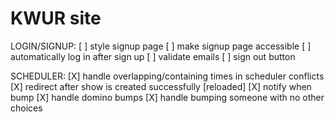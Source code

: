 # KWUR site

LOGIN/SIGNUP:
[ ] style signup page
[ ] make signup page accessible
[ ] automatically log in after sign up 
[ ] validate emails
[ ] sign out button


SCHEDULER:
[X] handle overlapping/containing times in scheduler conflicts
[X] redirect after show is created successfully [reloaded]
[X] notify when bump
[X] handle domino bumps 
[X] handle bumping someone with no other choices



